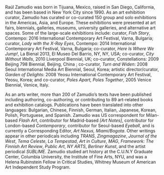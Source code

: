 Raúl Zamudio was born in Tijuana, Mexico, raised in San Diego, California, and
has been based in New York City since 1990. As an art exhibition curator,
Zamudio has curated or co-curated 150 group and solo exhibitions in the
Americas, Asia, and Europe. These exhibitions were presented at art fairs,
biennials, galleries, museums, university galleries, and alternative art
spaces.  Some of the large-scale exhibitions include: curator, _Fish Story_,
Contempo: 2016 International Contemporary Art Festival, Varna, Bulgaria;
curator, _Lady with the X-Ray Eyes_, Contempo: 2014 International Contemporary
Art Festival, Varna, Bulgaria; co-curator, _Here Is Where We Jump!_, La Bienal
2013, El Museo Del Barrio, NY, NY, USA; co-curator, _City Without Walls_, 2010
Liverpool Biennial, UK; co-curator, Constellations: 2009 Beijing 798 Biennial,
Beijing, China ; co-curator, _Turn and Widen_: 2008 Seoul International Media
Art Biennial, Seoul, Korea; artistic director/curator, _Garden of Delights_:
2008 Yeosu International Contemporary Art Festival, Yeosu, Korea; and
co-curator, _Poles Apart, Poles Together_, 2005 Venice Biennial,  Venice,
Italy.        

As an arts writer, more than 200 of Zamudio’s texts have been published
including authoring, co-authoring, or contributing to 89 art-related books and
exhibition catalogs. Publications have been translated into other languages:
Bulgarian, Chinese, Finnish, German, Italian, Japanese, Korean, Polish,
Portuguese, and Spanish. Zamudio was US correspondent for Milan-based _Flash
Art_, contributor for Madrid-based _[Art Notes]_, contributor for London-based
_Contemporary_, contributor for Seoul-based _Eyeball_, and is currently a
Corresponding Editor, _Art Nexus, Miami/Bogota_. Other writings appear in
other periodicals including _TRANS_, _Zingmagazine_, _Journal of the West_,
_Tema Celeste_, _La Tempestad_, _Art in Culture_, _MAG_, _Framework: The
Finnish Art Review_, _Public Art_, _NY ARTS_, _Berliner Kunst_, and the artist
periodical _SUBLIME_. Zamudio studied art history at the C.U.N.Y Graduate
Center, Columbia University, the Institute of Fine Arts, NYU, and was a Helena
Rubinstein Fellow in Critical Studies, Whitney Museum of American Art
Independent Study Program.
